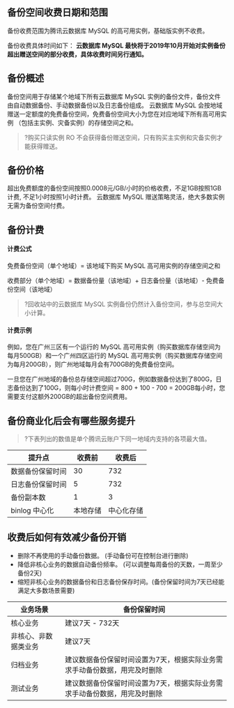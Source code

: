 ## 备份空间收费日期和范围
备份收费范围为腾讯云数据库 MySQL 的高可用实例，基础版实例不收费。

备份收费具体时间如下：
**云数据库 MySQL 最快将于2019年10月开始对实例备份超出赠送空间的部分收费，具体收费时间另行通知。**

## 备份概述
备份空间用于存储某个地域下所有云数据库 MySQL 实例的备份文件，备份文件由自动数据备份、手动数据备份以及日志备份组成。
云数据库 MySQL 会按地域赠送一定额度的免费备份空间，免费备份空间大小为您在对应地域下所有高可用实例 （包括主实例、灾备实例）的存储空间之和。

>?购买只读实例 RO 不会获得备份赠送空间，只有购买主实例和灾备实例才能获得赠送。

## 备份价格
超出免费额度的备份空间按照0.0008元/GB/小时的价格收费，不足1GB按照1GB计费, 不足1小时按照1小时计费。
云数据库 MySQL 赠送策略灵活，绝大多数实例无需为备份空间付费。

## 备份计费
#### 计费公式
免费备份空间（单个地域）= 该地域下购买 MySQL 高可用实例的存储空间之和

收费部分（单个地域）= 数据备份量（该地域）+ 日志备份量（该地域）- 免费备份空间（该地域）

>?回收站中的云数据库 MySQL 实例备份仍然计入备份空间，参与总空间大小计算。

#### 计费示例
例如，您在广州三区有一个运行的 MySQL 高可用实例（购买数据库存储空间为每月500GB）和一个广州四区运行的 MySQL 高可用实例（购买数据库存储空间为每月200GB），则广州地域每月会有700GB的免费备份空间。

一旦您在广州地域的备份总存储空间超过700G，例如数据备份达到了800G，日志备份达到了100G，则每小时计费空间 = 800 + 100 - 700 = 200GB每小时，您需要支付这额外200GB的超出备份空间费用。

## 备份商业化后会有哪些服务提升
>?下表列出的数值是单个腾讯云账户下同一地域内支持的各项最大值。

| 提升点             | 收费前         | 收费后          |
| ------------------ | -------------- | --------------- |
| 数据备份保留时间   | 30             | 732             |
| 日志备份保留时间 | 5              | 732             |
| 备份副本数         | 1              | 3               |
| binlog 中心化         | 本地存储 | 中心化存储 |

## 收费后如何有效减少备份开销
- 删除不再使用的手动备份数据。   (手动备份可在控制台进行删除)
- 降低非核心业务的数据自动备份频率。  (可以调整每周备份的天数，一周至少备份2天) 
- 缩短非核心业务的数据备份和日志备份保存时间。(备份保留时间为7天已经能满足大多数场景需要)

| 业务场景             | 备份保留时间                                                 |
| -------------------- | ------------------------------------------------------------ |
| 核心业务             | 建议7天 - 732天                                              |
| 非核心、非数据类业务 | 建议7天                                                      |
| 归档业务             | 建议数据备份保留时间设置为7天，根据实际业务需求手动备份数据，用完及时删除 |
| 测试业务             | 建议数据备份保留时间设置为7天，根据实际业务需求手动备份数据，用完及时删除 |

